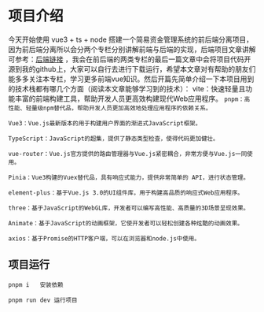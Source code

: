 # 项目介绍
今天开始使用 vue3 + ts + node 搭建一个简易资金管理系统的前后端分离项目，因为前后端分离所以会分两个专栏分别讲解前端与后端的实现，后端项目文章讲解可参考：[后端链接](https://blog.csdn.net/qq_53123067/article/details/133955425?spm=1001.2014.3001.5501) ，我会在前后端的两类专栏的最后一篇文章中会将项目代码开源到我的github上，大家可以自行去进行下载运行，希望本文章对有帮助的朋友们能多多关注本专栏，学习更多前端vue知识。然后开篇先简单介绍一下本项目用到的技术栈都有哪几个方面（阅读本文章能够学习到的技术）：
vite：快速轻量且功能丰富的前端构建工具，帮助开发人员更高效构建现代Web应用程序。
`pnpm：高性能、轻量级npm替代品，帮助开发人员更加高效地处理应用程序的依赖关系。`

`Vue3：Vue.js最新版本的用于构建用户界面的渐进式JavaScript框架。`

`TypeScript：JavaScript的超集，提供了静态类型检查，使得代码更加健壮。`

`vue-router：Vue.js官方提供的路由管理器与Vue.js紧密耦合，非常方便与Vue.js一同使用。`

`Pinia：Vue3构建的Vuex替代品，具有响应式能力，提供非常简单的 API，进行状态管理。`

`element-plus：基于Vue.js 3.0的UI组件库，用于构建高品质的响应式Web应用程序。`

`three：基于JavaScript的WebGL库，开发者可以编写高性能、高质量的3D场景呈现效果。`

`Animate：基于JavaScript的动画框架，它使开发者可以轻松创建各种炫酷的动画效果。`

`axios：基于Promise的HTTP客户端，可以在浏览器和node.js中使用。​`

## 项目运行
`pnpm i   安装依赖`

`pnpm run dev 运行项目`
